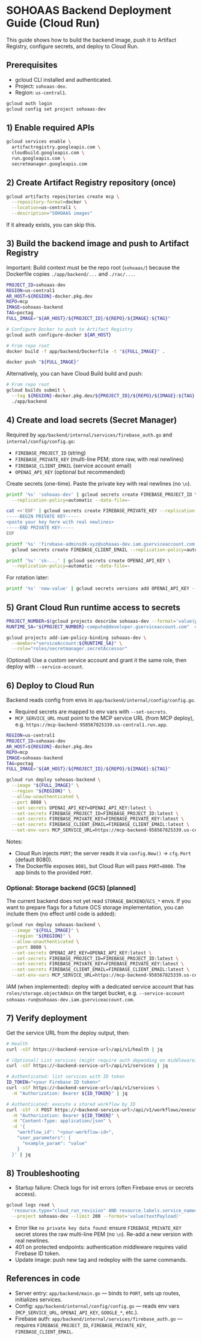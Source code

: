 # SOHOAAS Backend Deployment Guide (Cloud Run)

This guide shows how to build the backend image, push it to Artifact Registry, configure secrets, and deploy to Cloud Run.

## Prerequisites

- gcloud CLI installed and authenticated.
- Project: `sohoaas-dev`.
- Region: `us-central1`.

```bash
gcloud auth login
gcloud config set project sohoaas-dev
```

## 1) Enable required APIs

```bash
gcloud services enable \
  artifactregistry.googleapis.com \
  cloudbuild.googleapis.com \
  run.googleapis.com \
  secretmanager.googleapis.com
```

## 2) Create Artifact Registry repository (once)

```bash
gcloud artifacts repositories create mcp \
  --repository-format=docker \
  --location=us-central1 \
  --description="SOHOAAS images"
```

If it already exists, you can skip this.

## 3) Build the backend image and push to Artifact Registry

Important: Build context must be the repo root (`sohoaas/`) because the Dockerfile copies `./app/backend/...` and `./rac/...`.

```bash
PROJECT_ID=sohoaas-dev
REGION=us-central1
AR_HOST=${REGION}-docker.pkg.dev
REPO=mcp
IMAGE=sohoaas-backend
TAG=poctag
FULL_IMAGE="${AR_HOST}/${PROJECT_ID}/${REPO}/${IMAGE}:${TAG}"

# Configure Docker to push to Artifact Registry
gcloud auth configure-docker ${AR_HOST}

# From repo root
docker build -f app/backend/Dockerfile -t "${FULL_IMAGE}" .

docker push "${FULL_IMAGE}"
```

Alternatively, you can have Cloud Build build and push:

```bash
# From repo root
gcloud builds submit \
  --tag ${REGION}-docker.pkg.dev/${PROJECT_ID}/${REPO}/${IMAGE}:${TAG} \
  ./app/backend
```

## 4) Create and load secrets (Secret Manager)

Required by `app/backend/internal/services/firebase_auth.go` and `internal/config/config.go`:
- `FIREBASE_PROJECT_ID` (string)
- `FIREBASE_PRIVATE_KEY` (multi-line PEM; store raw, with real newlines)
- `FIREBASE_CLIENT_EMAIL` (service account email)
- `OPENAI_API_KEY` (optional but recommended)

Create secrets (one-time). Paste the private key with real newlines (no `\n`).

```bash
printf '%s' 'sohoaas-dev' | gcloud secrets create FIREBASE_PROJECT_ID \
  --replication-policy=automatic --data-file=-

cat <<'EOF' | gcloud secrets create FIREBASE_PRIVATE_KEY --replication-policy=automatic --data-file=-
-----BEGIN PRIVATE KEY-----
<paste your key here with real newlines>
-----END PRIVATE KEY-----
EOF

printf '%s' 'firebase-adminsdk-xyz@sohoaas-dev.iam.gserviceaccount.com' |
  gcloud secrets create FIREBASE_CLIENT_EMAIL --replication-policy=automatic --data-file=-

printf '%s' 'sk-...' | gcloud secrets create OPENAI_API_KEY \
  --replication-policy=automatic --data-file=-
```

For rotation later:

```bash
printf '%s' 'new-value' | gcloud secrets versions add OPENAI_API_KEY --data-file=-
```

## 5) Grant Cloud Run runtime access to secrets

```bash
PROJECT_NUMBER=$(gcloud projects describe sohoaas-dev --format='value(projectNumber)')
RUNTIME_SA="${PROJECT_NUMBER}-compute@developer.gserviceaccount.com"  # default runtime SA

gcloud projects add-iam-policy-binding sohoaas-dev \
  --member="serviceAccount:${RUNTIME_SA}" \
  --role="roles/secretmanager.secretAccessor"
```

(Optional) Use a custom service account and grant it the same role, then deploy with `--service-account`.

## 6) Deploy to Cloud Run

Backend reads config from envs in `app/backend/internal/config/config.go`.
- Required secrets are mapped to env vars with `--set-secrets`.
- `MCP_SERVICE_URL` must point to the MCP service URL (from MCP deploy), e.g. `https://mcp-backend-958567825339.us-central1.run.app`.

```bash
REGION=us-central1
PROJECT_ID=sohoaas-dev
AR_HOST=${REGION}-docker.pkg.dev
REPO=mcp
IMAGE=sohoaas-backend
TAG=poctag
FULL_IMAGE="${AR_HOST}/${PROJECT_ID}/${REPO}/${IMAGE}:${TAG}"

gcloud run deploy sohoaas-backend \
  --image "${FULL_IMAGE}" \
  --region "${REGION}" \
  --allow-unauthenticated \
  --port 8080 \
  --set-secrets OPENAI_API_KEY=OPENAI_API_KEY:latest \
  --set-secrets FIREBASE_PROJECT_ID=FIREBASE_PROJECT_ID:latest \
  --set-secrets FIREBASE_PRIVATE_KEY=FIREBASE_PRIVATE_KEY:latest \
  --set-secrets FIREBASE_CLIENT_EMAIL=FIREBASE_CLIENT_EMAIL:latest \
  --set-env-vars MCP_SERVICE_URL=https://mcp-backend-958567825339.us-central1.run.app,ENVIRONMENT=production,LOG_LEVEL=info,GENKIT_ENV=production,STORAGE_BACKEND=gcs,GCS_BUCKET=sohoaas-workflows,GCS_PREFIX=workflows/
```

Notes:
- Cloud Run injects `PORT`; the server reads it via `config.New()` → `cfg.Port` (default 8080).
- The Dockerfile exposes `8081`, but Cloud Run will pass `PORT=8080`. The app binds to the provided `PORT`.

### Optional: Storage backend (GCS) [planned]

The current backend does not yet read `STORAGE_BACKEND`/`GCS_*` envs. If you want to prepare flags for a future GCS storage implementation, you can include them (no effect until code is added):

```bash
gcloud run deploy sohoaas-backend \
  --image "${FULL_IMAGE}" \
  --region "${REGION}" \
  --allow-unauthenticated \
  --port 8080 \
  --set-secrets OPENAI_API_KEY=OPENAI_API_KEY:latest \
  --set-secrets FIREBASE_PROJECT_ID=FIREBASE_PROJECT_ID:latest \
  --set-secrets FIREBASE_PRIVATE_KEY=FIREBASE_PRIVATE_KEY:latest \
  --set-secrets FIREBASE_CLIENT_EMAIL=FIREBASE_CLIENT_EMAIL:latest \
  --set-env-vars MCP_SERVICE_URL=https://mcp-backend-958567825339.us-central1.run.app,ENVIRONMENT=production,LOG_LEVEL=info,GENKIT_ENV=production,STORAGE_BACKEND=gcs,GCS_BUCKET=sohoaas-workflows,GCS_PREFIX=workflows/
```

IAM (when implemented): deploy with a dedicated service account that has `roles/storage.objectAdmin` on the target bucket, e.g. `--service-account sohoaas-run@sohoaas-dev.iam.gserviceaccount.com`.

## 7) Verify deployment

Get the service URL from the deploy output, then:

```bash
# Health
curl -sSf https://<backend-service-url>/api/v1/health | jq

# (Optional) List services (might require auth depending on middleware)
curl -sSf https://<backend-service-url>/api/v1/services | jq

# Authenticated: list services with ID token
ID_TOKEN="<your Firebase ID token>"
curl -sSf https://<backend-service-url>/api/v1/services \
  -H "Authorization: Bearer ${ID_TOKEN}" | jq

# Authenticated: execute a stored workflow by ID
curl -sSf -X POST https://<backend-service-url>/api/v1/workflows/execute \
  -H "Authorization: Bearer ${ID_TOKEN}" \
  -H "Content-Type: application/json" \
  -d '{
    "workflow_id": "<your-workflow-id>",
    "user_parameters": {
      "example_param": "value"
    }
  }' | jq
```

## 8) Troubleshooting

- Startup failure: Check logs for init errors (often Firebase envs or secrets access).
```bash
gcloud logs read \
  'resource.type="cloud_run_revision" AND resource.labels.service_name="sohoaas-backend"' \
  --project sohoaas-dev --limit 200 --format='value(textPayload)'
```
- Error like `no private key data found`: ensure `FIREBASE_PRIVATE_KEY` secret stores the raw multi-line PEM (no `\n`). Re-add a new version with real newlines.
- 401 on protected endpoints: authentication middleware requires valid Firebase ID token.
- Update image: push new tag and redeploy with the same commands.

## References in code
- Server entry: `app/backend/main.go` — binds to `PORT`, sets up routes, initializes services.
- Config: `app/backend/internal/config/config.go` — reads env vars (`MCP_SERVICE_URL`, `OPENAI_API_KEY`, `GOOGLE_*`, etc.).
- Firebase auth: `app/backend/internal/services/firebase_auth.go` — requires `FIREBASE_PROJECT_ID`, `FIREBASE_PRIVATE_KEY`, `FIREBASE_CLIENT_EMAIL`.
